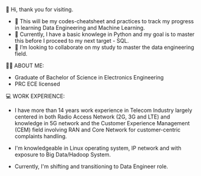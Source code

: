 👋 Hi, thank you for visiting.

- 👀 This will be my codes-cheatsheet and practices to track my progress in learning Data Engineering and Machine Learning.
- 🌱 Currently, I have a basic knowlege in Python and my goal is to master this before I proceed to my next target - SQL.
- 💞️ I’m looking to collaborate on my study to master the data engineering field.

🧑‍🎓 ABOUT ME:

- Graduate of Bachelor of Science in Electronics Engineering
- PRC ECE licensed

💻 WORK EXPERIENCE:

- I have more than 14 years work experience in Telecom Industry largely centered 
in both Radio Access Network (2G, 3G and LTE) and knowledge in 5G network and 
the Customer Experience Management (CEM) field involving RAN and Core Network for customer-centric complaints handling.

- I'm knowledgeable in Linux operating system, IP network and with exposure to Big Data/Hadoop System.

- Currently, I'm shifting and transitioning to Data Engineer role.


<!---
mfl-kowdigo/mfl-kowdigo is a ✨ special ✨ repository because its `README.md` (this file) appears on your GitHub profile.
You can click the Preview link to take a look at your changes.
--->
